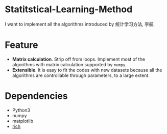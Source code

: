 # Statitstical-Learning-Method
I want to implement all the algorithms introduced by 统计学习方法, 李航

# Feature

- **Matrix calculation**.
Strip off from loops. Implement most of the algorithms with matrix calculation supported by `numpy`.
- **Extensible**.
It is easy to fit the codes with new datasets because all the algorithms are controllable through parameters, to a large extent.

# Dependencies

- Python3
- numpy
- matplotlib
- [rich](https://github.com/willmcgugan/rich)
